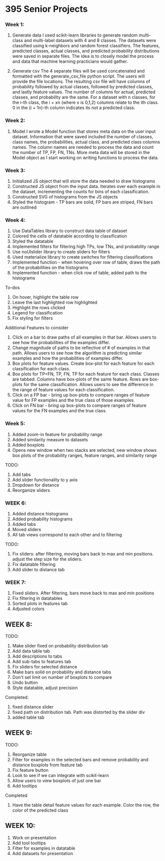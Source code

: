 # 395 Senior Projects

### Week 1:
1) Generate data
I used scikit-learn libraries to generate random multi-class and multi-label
datasets with 4 and 8 classes. The datasets were classified using k-neighbors
and random forest classifiers. The features, predicted classes, actual classes,
and predicted probability distributions were saved in separate files. The idea
is to closely model the process and data that machine learning practicians would
gather.

2) Generate csv
The 4 separate files will be used concatenated and formatted with the
generate_csv_file python script. The users will provide the file locations.
The resulting csv file will have columns of probability followed by actual classes,
followed by predicted classes, and lastly feature values. The number of columns
for actual, predicted classes, and probability are the same. For a dataset with
n classes, for the i-th class, the i + xn (where x is 0,1,2) columns relate to
the ith class. 0 in the (i + 1n)-th column indicates its not a predicted class.

### Week 2:
1) Model
I wrote a Model function that stores meta data on the user input dataset.
Information that were saved included the number of classes, class names, the probabilities, actual class, and predicted class columns names. The column names
are needed to process the data and count the number of TP, FP, FN, TNs. More
meta data will be stored in the Model object as I start working on writing
functions to process the data.

### Week 3:
1) Initialized JS object that will store the data needed to draw histograms
2) Constructed JS object from the input data. Iterates over each example in the
dataset, incrementing the counts for bins of each classification.
3) Constructed SVG of histograms from the JS objects
4) Styled the histogram - TP bars are solid, FP bars are striped, FN bars are
outlined

### Week 4:
1) Use DataTables library to construct data table of dataset
2) Colored the cells of datatable according to classification
3) Styled the datatable
4) Implemented filters for filtering high TPs, low TNs, and probability range
5) Use noUIslider library to create sliders for filters
6) Used materialize library to create switches for filtering classifications
7) Implemented function - when hovering over row of table, draws the path of the
probabilities on the histograms
8) Implemented function - when click row of table, added path to the histograms

To-dos
1) On hover, highlight the table row
2) Leave the last highlighted row highlighted
3) Highlight the rows clicked
4) Legend for classification
5) Fix styling for filters

Additional Features to consider
1) Click on a bar to draw paths of all examples in that bar. Allows users to
see how the probabilities of the examples differ.
2) Change magnitude of paths to be reflective of # of examples in that path.
Allows users to see how the algorithm is predicting similar examples and how the
probabilities of examples differ.
3) Box plots for feature values. Create box-plot for each feature for each
classification for each class.
4) Box plots for TP+FN, TP, FN, TP for each feature for each class. Classes
are tabbed. Columns have box-plots of the same feature. Rows are box-plots for
the same classification. Allows users to see the difference in the range
of feature values for each classification.
5) Click on a FP bar - bring up box-plots to compare ranges of feature value for
FP examples and the true class of those examples.
6) Click on FN bar - bring up box-plots to compare ranges of feature values for
the FN examples and the true class.

### Week 5:
1) Added zoom-in feature for probability range
2) Added similarity measure to datasets
3) Added boxplots
4) Opens new window when two stacks are selected, new window shows box plots of
the probability ranges, feature ranges, and similarity range

TODO:
1) Add tabs
2) Add slider functionality to y axis
3) Dropdown for distance
4) Reorganize sliders

### WEEK 6:
1) Added distance histograms
2) Added probability histograms
3) Added tabs
4) Moved sliders
5) All tab views correspond to each other and to filtering

TODO:
1) Fix sliders: after filtering, moving bars back to max and min positions.
adjust the step size for the sliders.
2) Fix datatable filtering
3) Add slider to distance tab

### WEEK 7:
1) Fixed sliders. After filtering, bars move back to max and min positions
2) Fix filtering in datatables
3) Sorted plots in features tab
4) Adjusted colors

## WEEK 8:
TODO:
1) Make slider fixed on probability distribution tab
2) Add data table tab
3) Add descriptions to tabs
4) Add sub-tabs to features tab
5) Fix sliders for selected distance
6) Make bars solid on probability and distance tabs
7) Don't set limit on number of boxplots to compare
8) Undo button
9) Style datatable, adjust precision

Completed:
1) fixed distance slider
2) fixed path on distribution tab. Path was distorted by the slider div
3) added table tab

## WEEK 9:
TODO:
1) Reorganize table
2) Filter for examples in the selected bars and remove probability and distance boxplots from feature tab
3) Fix feature button
4) Look to see if we can integrate with scikit-learn
5) Allow users to view boxplots of just one bar
6) Add tooltips


Completed
1) Have the table detail feature values for each example. Color the row, the color of the predicted class

## WEEK 10:
1) Work on presentation
2) Add tool tooltips
3) Filter for examples in datatable
4) Add datasets for presentation
